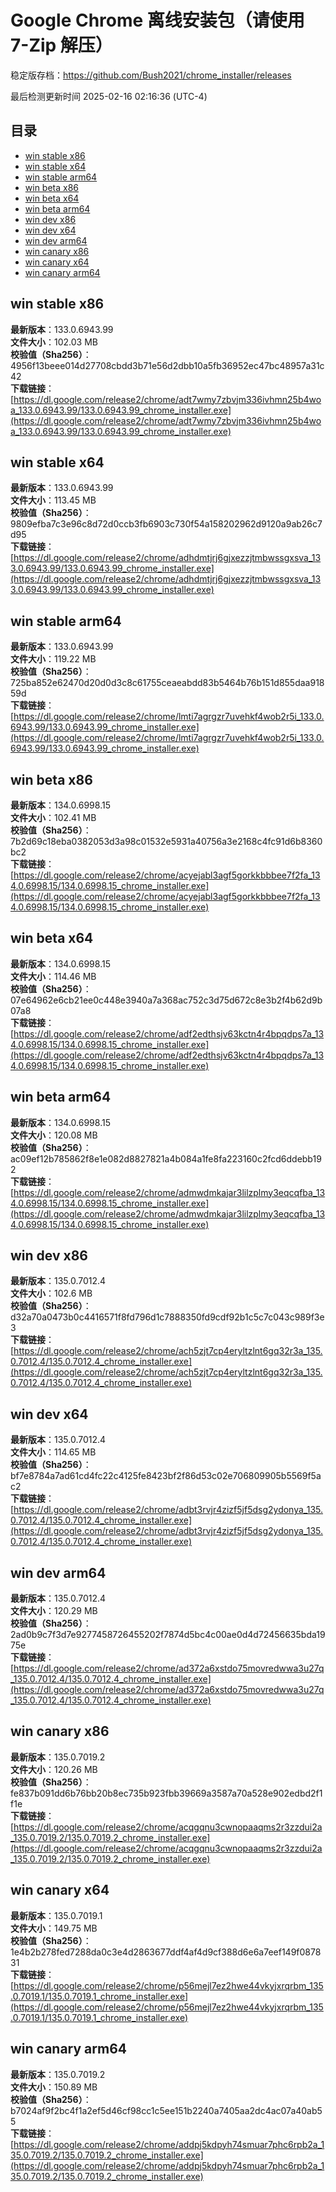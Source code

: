 # Google Chrome 离线安装包（请使用 7-Zip 解压）
稳定版存档：<https://github.com/Bush2021/chrome_installer/releases>

最后检测更新时间
2025-02-16 02:16:36 (UTC-4)

## 目录
* [win stable x86](https://github.com/Bush2021/chrome_installer?tab=readme-ov-file#win-stable-x86)
* [win stable x64](https://github.com/Bush2021/chrome_installer?tab=readme-ov-file#win-stable-x64)
* [win stable arm64](https://github.com/Bush2021/chrome_installer?tab=readme-ov-file#win-stable-arm64)
* [win beta x86](https://github.com/Bush2021/chrome_installer?tab=readme-ov-file#win-beta-x86)
* [win beta x64](https://github.com/Bush2021/chrome_installer?tab=readme-ov-file#win-beta-x64)
* [win beta arm64](https://github.com/Bush2021/chrome_installer?tab=readme-ov-file#win-beta-arm64)
* [win dev x86](https://github.com/Bush2021/chrome_installer?tab=readme-ov-file#win-dev-x86)
* [win dev x64](https://github.com/Bush2021/chrome_installer?tab=readme-ov-file#win-dev-x64)
* [win dev arm64](https://github.com/Bush2021/chrome_installer?tab=readme-ov-file#win-dev-arm64)
* [win canary x86](https://github.com/Bush2021/chrome_installer?tab=readme-ov-file#win-canary-x86)
* [win canary x64](https://github.com/Bush2021/chrome_installer?tab=readme-ov-file#win-canary-x64)
* [win canary arm64](https://github.com/Bush2021/chrome_installer?tab=readme-ov-file#win-canary-arm64)

## win stable x86
**最新版本**：133.0.6943.99  
**文件大小**：102.03 MB  
**校验值（Sha256）**：4956f13beee014d27708cbdd3b71e56d2dbb10a5fb36952ec47bc48957a31c42  
**下载链接**：[https://dl.google.com/release2/chrome/adt7wmy7zbvjm336ivhmn25b4woa_133.0.6943.99/133.0.6943.99_chrome_installer.exe](https://dl.google.com/release2/chrome/adt7wmy7zbvjm336ivhmn25b4woa_133.0.6943.99/133.0.6943.99_chrome_installer.exe)  

## win stable x64
**最新版本**：133.0.6943.99  
**文件大小**：113.45 MB  
**校验值（Sha256）**：9809efba7c3e96c8d72d0ccb3fb6903c730f54a158202962d9120a9ab26c7d95  
**下载链接**：[https://dl.google.com/release2/chrome/adhdmtjrj6gjxezzjtmbwssgxsva_133.0.6943.99/133.0.6943.99_chrome_installer.exe](https://dl.google.com/release2/chrome/adhdmtjrj6gjxezzjtmbwssgxsva_133.0.6943.99/133.0.6943.99_chrome_installer.exe)  

## win stable arm64
**最新版本**：133.0.6943.99  
**文件大小**：119.22 MB  
**校验值（Sha256）**：725ba852e62470d20d0d3c8c61755ceaeabdd83b5464b76b151d855daa91859d  
**下载链接**：[https://dl.google.com/release2/chrome/lmti7agrgzr7uvehkf4wob2r5i_133.0.6943.99/133.0.6943.99_chrome_installer.exe](https://dl.google.com/release2/chrome/lmti7agrgzr7uvehkf4wob2r5i_133.0.6943.99/133.0.6943.99_chrome_installer.exe)  

## win beta x86
**最新版本**：134.0.6998.15  
**文件大小**：102.41 MB  
**校验值（Sha256）**：7b2d69c18eba0382053d3a98c01532e5931a40756a3e2168c4fc91d6b8360bc2  
**下载链接**：[https://dl.google.com/release2/chrome/acyejabl3agf5gorkkbbbee7f2fa_134.0.6998.15/134.0.6998.15_chrome_installer.exe](https://dl.google.com/release2/chrome/acyejabl3agf5gorkkbbbee7f2fa_134.0.6998.15/134.0.6998.15_chrome_installer.exe)  

## win beta x64
**最新版本**：134.0.6998.15  
**文件大小**：114.46 MB  
**校验值（Sha256）**：07e64962e6cb21ee0c448e3940a7a368ac752c3d75d672c8e3b2f4b62d9b07a8  
**下载链接**：[https://dl.google.com/release2/chrome/adf2edthsjv63kctn4r4bpqdps7a_134.0.6998.15/134.0.6998.15_chrome_installer.exe](https://dl.google.com/release2/chrome/adf2edthsjv63kctn4r4bpqdps7a_134.0.6998.15/134.0.6998.15_chrome_installer.exe)  

## win beta arm64
**最新版本**：134.0.6998.15  
**文件大小**：120.08 MB  
**校验值（Sha256）**：ac09ef12b785862f8e1e082d8827821a4b084a1fe8fa223160c2fcd6ddebb192  
**下载链接**：[https://dl.google.com/release2/chrome/admwdmkajar3lilzplmy3eqcqfba_134.0.6998.15/134.0.6998.15_chrome_installer.exe](https://dl.google.com/release2/chrome/admwdmkajar3lilzplmy3eqcqfba_134.0.6998.15/134.0.6998.15_chrome_installer.exe)  

## win dev x86
**最新版本**：135.0.7012.4  
**文件大小**：102.6 MB  
**校验值（Sha256）**：d32a70a0473b0c4416571f8fd796d1c7888350fd9cdf92b1c5c7c043c989f3e3  
**下载链接**：[https://dl.google.com/release2/chrome/ach5zjt7cp4eryltzlnt6gq32r3a_135.0.7012.4/135.0.7012.4_chrome_installer.exe](https://dl.google.com/release2/chrome/ach5zjt7cp4eryltzlnt6gq32r3a_135.0.7012.4/135.0.7012.4_chrome_installer.exe)  

## win dev x64
**最新版本**：135.0.7012.4  
**文件大小**：114.65 MB  
**校验值（Sha256）**：bf7e8784a7ad61cd4fc22c4125fe8423bf2f86d53c02e706809905b5569f5ac2  
**下载链接**：[https://dl.google.com/release2/chrome/adbt3rvjr4zizf5jf5dsg2ydonya_135.0.7012.4/135.0.7012.4_chrome_installer.exe](https://dl.google.com/release2/chrome/adbt3rvjr4zizf5jf5dsg2ydonya_135.0.7012.4/135.0.7012.4_chrome_installer.exe)  

## win dev arm64
**最新版本**：135.0.7012.4  
**文件大小**：120.29 MB  
**校验值（Sha256）**：2ad0b9c7f3d7e9277458726455202f7874d5bc4c00ae0d4d72456635bda1975e  
**下载链接**：[https://dl.google.com/release2/chrome/ad372a6xstdo75movredwwa3u27q_135.0.7012.4/135.0.7012.4_chrome_installer.exe](https://dl.google.com/release2/chrome/ad372a6xstdo75movredwwa3u27q_135.0.7012.4/135.0.7012.4_chrome_installer.exe)  

## win canary x86
**最新版本**：135.0.7019.2  
**文件大小**：120.26 MB  
**校验值（Sha256）**：fe837b091dd6b76bb20b8ec735b923fbb39669a3587a70a528e902edbd2f1f1e  
**下载链接**：[https://dl.google.com/release2/chrome/acqgqnu3cwnopaaqms2r3zzdui2a_135.0.7019.2/135.0.7019.2_chrome_installer.exe](https://dl.google.com/release2/chrome/acqgqnu3cwnopaaqms2r3zzdui2a_135.0.7019.2/135.0.7019.2_chrome_installer.exe)  

## win canary x64
**最新版本**：135.0.7019.1  
**文件大小**：149.75 MB  
**校验值（Sha256）**：1e4b2b278fed7288da0c3e4d2863677ddf4af4d9cf388d6e6a7eef149f087831  
**下载链接**：[https://dl.google.com/release2/chrome/p56mejl7ez2hwe44vkyjxrqrbm_135.0.7019.1/135.0.7019.1_chrome_installer.exe](https://dl.google.com/release2/chrome/p56mejl7ez2hwe44vkyjxrqrbm_135.0.7019.1/135.0.7019.1_chrome_installer.exe)  

## win canary arm64
**最新版本**：135.0.7019.2  
**文件大小**：150.89 MB  
**校验值（Sha256）**：b7024af9f2bc4f1a2ef5d46cf98cc1c5ee151b2240a7405aa2dc4ac07a40ab55  
**下载链接**：[https://dl.google.com/release2/chrome/addpj5kdpyh74smuar7phc6rpb2a_135.0.7019.2/135.0.7019.2_chrome_installer.exe](https://dl.google.com/release2/chrome/addpj5kdpyh74smuar7phc6rpb2a_135.0.7019.2/135.0.7019.2_chrome_installer.exe)  

